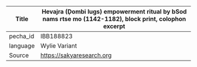 |Title | Hevajra (Ḍombi lugs) empowerment ritual by bSod nams rtse mo (1142-1182), block print, colophon excerpt 
| --- | --- 
|pecha_id | IBB188823
|language | Wylie Variant
|Source | https://sakyaresearch.org